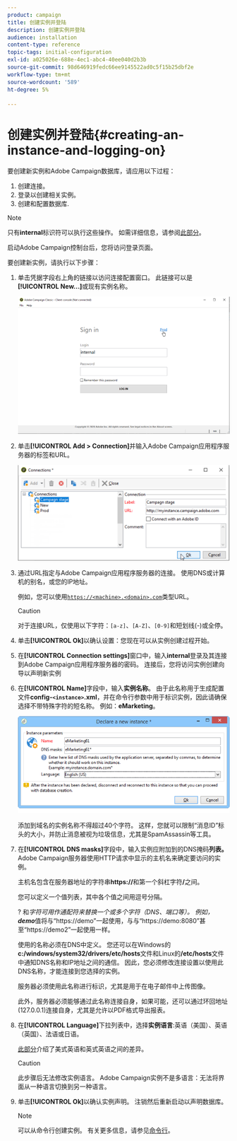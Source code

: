 ```yaml
---
product: campaign
title: 创建实例并登陆
description: 创建实例并登陆
audience: installation
content-type: reference
topic-tags: initial-configuration
exl-id: a025026e-688e-4ec1-abc4-40ee040d2b3b
source-git-commit: 98d646919fedc66ee9145522ad0c5f15b25dbf2e
workflow-type: tm+mt
source-wordcount: '589'
ht-degree: 5%

---
```


# 创建实例并登陆{#creating-an-instance-and-logging-on}

要创建新实例和Adobe Campaign数据库，请应用以下过程：

1. 创建连接。
1. 登录以创建相关实例。
1. 创建和配置数据库.

>[!NOTE]
>
>只有&#x200B;**internal**&#x200B;标识符可以执行这些操作。 如需详细信息，请参阅[此部分](../../installation/using/configuring-campaign-server.md#internal-identifier)。

启动Adobe Campaign控制台后，您将访问登录页面。

要创建新实例，请执行以下步骤：

1. 单击凭据字段右上角的链接以访问连接配置窗口。 此链接可以是&#x200B;**[!UICONTROL New...]**&#x200B;或现有实例名称。

   ![](assets/s_ncs_install_define_connection_01.png)

1. 单击&#x200B;**[!UICONTROL Add > Connection]**&#x200B;并输入Adobe Campaign应用程序服务器的标签和URL。

   ![](assets/s_ncs_install_define_connection_02.png)

1. 通过URL指定与Adobe Campaign应用程序服务器的连接。 使用DNS或计算机的别名，或您的IP地址。

   例如，您可以使用[`https://<machine>.<domain>.com`](https://myserver.adobe.com)类型URL。

   >[!CAUTION]
   >
   >对于连接URL，仅使用以下字符：`[a-z]`、`[A-Z]`、`[0-9]`和短划线(-)或全停。

1. 单击&#x200B;**[!UICONTROL Ok]**&#x200B;以确认设置：您现在可以从实例创建过程开始。
1. 在&#x200B;**[!UICONTROL Connection settings]**&#x200B;窗口中，输入&#x200B;**internal**&#x200B;登录及其连接到Adobe Campaign应用程序服务器的密码。 连接后，您将访问实例创建向导以声明新实例
1. 在&#x200B;**[!UICONTROL Name]**&#x200B;字段中，输入&#x200B;**实例名称**。 由于此名称用于生成配置文件&#x200B;**config-`<instance>`.xml**，并在命令行参数中用于标识实例，因此请确保选择不带特殊字符的短名称。 例如：**eMarketing**。

   ![](assets/s_ncs_install_create_instance.png)

   添加到域名的实例名称不得超过40个字符。 这样，您就可以限制“消息ID”标头的大小，并防止消息被视为垃圾信息，尤其是SpamAssassin等工具。

1. 在&#x200B;**[!UICONTROL DNS masks]**&#x200B;字段中，输入实例应附加到的DNS掩码&#x200B;**列表。** Adobe Campaign服务器使用HTTP请求中显示的主机名来确定要访问的实例。

   主机名包含在服务器地址的字符串&#x200B;**https://**&#x200B;和第一个斜杠字符&#x200B;**/**&#x200B;之间。

   您可以定义一个值列表，其中各个值之间用逗号分隔。

   ? 和*字符可用作通配符来替换一个或多个字符（DNS、端口等）。 例如， **demo***&#x200B;值将与“https://demo”一起使用，与与“https://demo:8080”甚至“https://demo2”一起使用一样。

   使用的名称必须在DNS中定义。 您还可以在Windows的&#x200B;**c:/windows/system32/drivers/etc/hosts**&#x200B;文件和Linux的&#x200B;**/etc/hosts**&#x200B;文件中通知DNS名称和IP地址之间的通信。 因此，您必须修改连接设置以使用此DNS名称，才能连接到您选择的实例。

   服务器必须使用此名称进行标识，尤其是用于在电子邮件中上传图像。

   此外，服务器必须能够通过此名称连接自身，如果可能，还可以通过环回地址(127.0.0.1)连接自身，尤其是允许以PDF格式导出报表。

1. 在&#x200B;**[!UICONTROL Language]**&#x200B;下拉列表中，选择&#x200B;**实例语言**:英语（美国）、英语（英国）、法语或日语。

   [此部分](../../platform/using/adobe-campaign-workspace.md#date-and-time)介绍了美式英语和英式英语之间的差异。

   >[!CAUTION]
   >
   >此步骤后无法修改实例语言。 Adobe Campaign实例不是多语言：无法将界面从一种语言切换到另一种语言。

1. 单击&#x200B;**[!UICONTROL Ok]**&#x200B;以确认实例声明。 注销然后重新启动以声明数据库。

   >[!NOTE]
   >
   >可以从命令行创建实例。 有关更多信息，请参见[命令行](../../installation/using/command-lines.md)。
